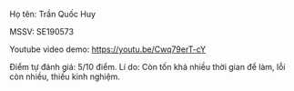 Họ tên: Trần Quốc Huy

MSSV: SE190573

Youtube video demo: https://youtu.be/Cwq79erT-cY

Điểm tự đánh giá: 5/10 điểm. Lí do: Còn tốn khá nhiều thời gian để làm, lỗi còn nhiều, thiếu kinh nghiệm.
